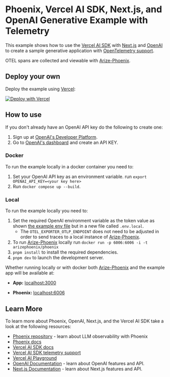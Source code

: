 # Phoenix, Vercel AI SDK, Next.js, and OpenAI Generative Example with Telemetry

This example shows how to use the [Vercel AI SDK](https://sdk.vercel.ai/docs) with [Next.js](https://nextjs.org/) and [OpenAI](https://openai.com) to create a sample generative application with [OpenTelemetry support](https://sdk.vercel.ai/docs/ai-sdk-core/telemetry).

OTEL spans are collected and viewable with [Arize-Phoenix](https://github.com/Arize-ai/phoenix).

## Deploy your own

Deploy the example using [Vercel](https://vercel.com?utm_source=github&utm_medium=readme&utm_campaign=ai-sdk-example):

[![Deploy with Vercel](https://vercel.com/button)](https://vercel.com/new/clone?repository-url=https%3A%2F%2Fgithub.com%2Fvercel%2Fai%2Ftree%2Fmain%2Fexamples%2Fnext-openai-telemetry&env=OPENAI_API_KEY&envDescription=OpenAI%20API%20Key&envLink=https%3A%2F%2Fplatform.openai.com%2Faccount%2Fapi-keys&project-name=vercel-ai-chat-openai-telemetry&repository-name=vercel-ai-chat-openai-telemetry)

## How to use

If you don't already have an OpenAI API key do the following to create one:

1. Sign up at [OpenAI's Developer Platform](https://platform.openai.com/signup).
2. Go to [OpenAI's dashboard](https://platform.openai.com/account/api-keys) and create an API KEY.

### Docker
To run the example locally in a docker container you need to:

1. Set your OpenAI API key as an environment variable. run `export OPENAI_API_KEY=<your key here>`
2. Run `docker compose up --build`.


### Local
To run the example locally you need to:

1. Set the required OpenAI environment variable as the token value as shown [the example env file](./.env.local.example) but in a new file called `.env.local`. 
   - The `OTEL_EXPORTER_OTLP_ENDPOINT` does not need to be adjusted in order to send traces to a local instance of [Arize-Phoenix](https://github.com/Arize-ai/phoenix).
2. To run [Arize-Phoenix](https://github.com/Arize-ai/phoenix) locally run `docker run -p 6006:6006 -i -t arizephoenix/phoenix`
3. `pnpm install` to install the required dependencies.
4. `pnpm dev` to launch the development server.


Whether running locally or with docker both [Arize-Phoenix](https://github.com/Arize-ai/phoenix) and the example app will be available at:

- **App:** [localhost:3000](http://localhost:3000)

- **Phoenix:** [localhost:6006](http://localhost:6006)

## Learn More

To learn more about Phoenix, OpenAI, Next.js, and the Vercel AI SDK take a look at the following resources:

- [Phoenix repository](https://github.com/Arize-ai/phoenix) - learn about LLM observability with Phoenix
- [Phoenix docs](https://docs.arize.com/phoenix) 
- [Vercel AI SDK docs](https://sdk.vercel.ai/docs)
- [Vercel AI SDK telemetry support](https://sdk.vercel.ai/docs/ai-sdk-core/telemetry)
- [Vercel AI Playground](https://play.vercel.ai)
- [OpenAI Documentation](https://platform.openai.com/docs) - learn about OpenAI features and API.
- [Next.js Documentation](https://nextjs.org/docs) - learn about Next.js features and API.
